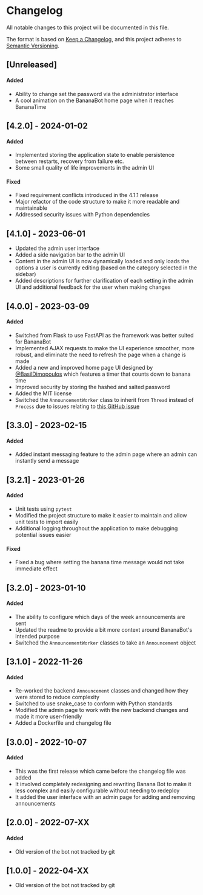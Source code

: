 # Changelog

All notable changes to this project will be documented in this file.

The format is based on [Keep a Changelog](https://keepachangelog.com/en/1.0.0/),
and this project adheres to [Semantic Versioning](https://semver.org/spec/v2.0.0.html).

## [Unreleased]

#### Added
- Ability to change set the password via the administrator interface
- A cool animation on the BananaBot home page when it reaches BananaTime

## [4.2.0] - 2024-01-02

#### Added
- Implemented storing the application state to enable persistence between restarts, recovery from failure etc.
- Some small quality of life improvements in the admin UI

#### Fixed
- Fixed requirement conflicts introduced in the 4.1.1 release
- Major refactor of the code structure to make it more readable and maintainable
- Addressed security issues with Python dependencies

## [4.1.0] - 2023-06-01
- Updated the admin user interface
- Added a side navigation bar to the admin UI
- Content in the admin UI is now dynamically loaded and only loads the options a user is currently editing (based on the category selected in the sidebar)
- Added descriptions for further clarification of each setting in the admin UI and additional feedback for the user when making changes

## [4.0.0] - 2023-03-09

#### Added
- Switched from Flask to use FastAPI as the framework was better suited for BananaBot
- Implemented AJAX requests to make the UI experience smoother, more robust, and eliminate the need to refresh the page when a change is made
- Added a new and improved home page UI designed by [@BasilDimopoulos](https://github.com/BasilDimopoulos) which features a timer that counts down to banana time
- Improved security by storing the hashed and salted password
- Added the MIT license
- Switched the `AnnouncementWorker` class to inherit from `Thread` instead of `Process` due to issues relating to [this GitHub issue](https://github.com/tiangolo/fastapi/issues/1487)

## [3.3.0] - 2023-02-15

#### Added
- Added instant messaging feature to the admin page where an admin can instantly send a message

## [3.2.1] - 2023-01-26

#### Added
- Unit tests using `pytest`
- Modified the project structure to make it easier to maintain and allow unit tests to import easily
- Additional logging throughout the application to make debugging potential issues easier

#### Fixed
- Fixed a bug where setting the banana time message would not take immediate effect

## [3.2.0] - 2023-01-10

#### Added
- The ability to configure which days of the week announcements are sent
- Updated the readme to provide a bit more context around BananaBot's intended purpose
- Switched the `AnnouncementWorker` classes to take an `Announcement` object 

## [3.1.0] - 2022-11-26

#### Added
- Re-worked the backend `Announcement` classes and changed how they were stored to reduce complexity
- Switched to use snake_case to conform with Python standards
- Modified the admin page to work with the new backend changes and made it more user-friendly
- Added a Dockerfile and changelog file

## [3.0.0] - 2022-10-07

#### Added
- This was the first release which came before the changelog file was added
- It involved completely redesigning and rewriting Banana Bot to make it less complex and easily configurable without needing to redeploy
- It added the user interface with an admin page for adding and removing announcements

## [2.0.0] - 2022-07-XX

#### Added
- Old version of the bot not tracked by git

## [1.0.0] - 2022-04-XX
- Old version of the bot not tracked by git
